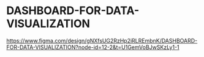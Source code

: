 # DASHBOARD-FOR-DATA-VISUALIZATION
https://www.figma.com/design/gNXfsUG2RzHp2iRLREmbnK/DASHBOARD-FOR-DATA-VISUALIZATION?node-id=12-2&t=U1GemVoBJwSKzLy1-1
